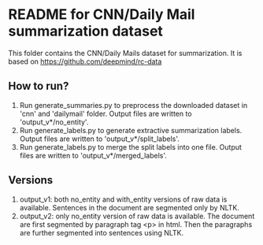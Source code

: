 # README for CNN/Daily Mail summarization dataset

This folder contains the CNN/Daily Mails dataset for summarization. It is based on https://github.com/deepmind/rc-data

## How to run?

1. Run generate_summaries.py to preprocess the downloaded dataset in 'cnn' and 'dailymail' folder. Output files are written to 'output_v*/no_entity'.
2. Run generate_labels.py to generate extractive summarization labels. Output files are written to 'output_v*/split_labels'.
3. Run generate_labels.py to merge the split labels into one file. Output files are written to 'output_v*/merged_labels'.

## Versions

1. output_v1: both no_entity and with_entity versions of raw data is available. Sentences in the document are segmented only by NLTK.
2. output_v2: only no_entity version of raw data is available. The document are first segmented by  paragraph tag \<p> in html. Then the paragraphs are further segmented into sentences using NLTK.